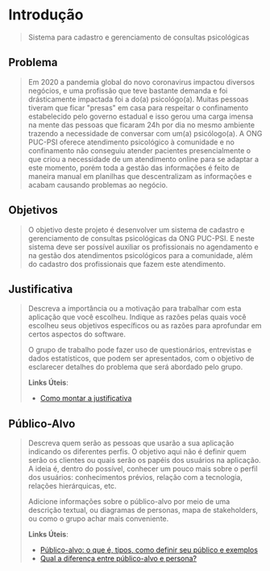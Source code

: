 # Introdução
> Sistema para cadastro e gerenciamento de consultas psicológicas
## Problema
> Em 2020 a pandemia global do novo coronavirus impactou diversos negócios, 
> e uma profissão que teve bastante demanda e foi drásticamente impactada
> foi a do(a) psicológo(a). Muitas pessoas tiveram que ficar "presas" em 
> casa para respeitar o confinamento estabelecido pelo governo estadual
> e isso gerou uma carga imensa na mente das pessoas que ficaram 24h por dia 
> no mesmo ambiente trazendo a necessidade de conversar com um(a) psicólogo(a).
> A ONG PUC-PSI oferece atendimento psicológico à comunidade e no confinamento
> não conseguiu atender pacientes presencialmente o que criou a necessidade 
> de um atendimento online para se adaptar a este momento, porém toda a gestão
> das informações é feito de maneira manual em planilhas que descentralizam as 
> informações e acabam causando problemas ao negócio.

## Objetivos

> O objetivo deste projeto é desenvolver um sistema de cadastro e gerenciamento
> de consultas psicológicas da ONG PUC-PSI. E neste sistema deve ser possível
> auxiliar os profissionais no agendamento e na gestão dos atendimentos psicológicos
> para a comunidade, além do cadastro dos profissionais que fazem este atendimento.

## Justificativa

> Descreva a importância ou a motivação para trabalhar com esta aplicação
> que você escolheu. Indique as razões pelas quais você escolheu seus
> objetivos específicos ou as razões para aprofundar em certos aspectos
> do software.
> 
> O grupo de trabalho pode fazer uso de questionários, entrevistas e
> dados estatísticos, que podem ser apresentados, com o objetivo de
> esclarecer detalhes do problema que será abordado pelo grupo.
>
> **Links Úteis**:
> - [Como montar a justificativa](https://guiadamonografia.com.br/como-montar-justificativa-do-tcc/)

## Público-Alvo

> Descreva quem serão as pessoas que usarão a sua aplicação indicando os
> diferentes perfis. O objetivo aqui não é definir quem serão os
> clientes ou quais serão os papéis dos usuários na aplicação. A ideia
> é, dentro do possível, conhecer um pouco mais sobre o perfil dos
> usuários: conhecimentos prévios, relação com a tecnologia, relações
> hierárquicas, etc.
>
> Adicione informações sobre o público-alvo por meio de uma descrição
> textual, ou diagramas de personas, mapa de stakeholders, ou como o
> grupo achar mais conveniente.
> 
> **Links Úteis**:
> - [Público-alvo: o que é, tipos, como definir seu público e exemplos](https://klickpages.com.br/blog/publico-alvo-o-que-e/)
> - [Qual a diferença entre público-alvo e persona?](https://rockcontent.com/blog/diferenca-publico-alvo-e-persona/)
 
